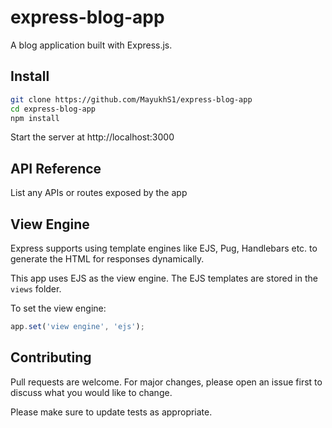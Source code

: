 # express-blog-app
A blog application built with Express.js. 

## Install

```bash
git clone https://github.com/MayukhS1/express-blog-app
cd express-blog-app
npm install
```

Start the server at http://localhost:3000

## API Reference

List any APIs or routes exposed by the app

## View Engine

Express supports using template engines like EJS, Pug, Handlebars etc. to generate the HTML for responses dynamically.

This app uses EJS as the view engine. The EJS templates are stored in the `views` folder.

To set the view engine:

```js
app.set('view engine', 'ejs');
```

## Contributing

Pull requests are welcome. For major changes, please open an issue first to discuss what you would like to change.

Please make sure to update tests as appropriate.
